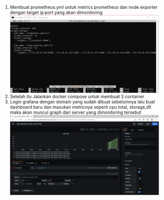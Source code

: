 1. Membuat prometheus.yml untuk metrics prometheus dan node exporter dengan target ip:port yang akan dimonitoring<br>
![1.2.png](https://github.com/GGenom3/DumbWaysDevOps/blob/main/TaskM4/Images/1.2.PNG)<br>
2. Setelah itu Jalankan docker compose untuk membuat 3 container<br>
3. Login grafana dengan domain yang sudah dibuat sebelumnya lalu buat dashboard baru dan masukan metricnya seperti cpu total, storage,dll maka akan muncul graph dari server yang dimonitoring tersebut<br>
![2.2.png](https://github.com/GGenom3/DumbWaysDevOps/blob/main/TaskM4/Images/2.2.PNG)<br>